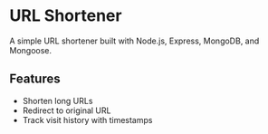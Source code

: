 # URL Shortener

A simple URL shortener built with Node.js, Express, MongoDB, and Mongoose.

## Features

- Shorten long URLs
- Redirect to original URL
- Track visit history with timestamps